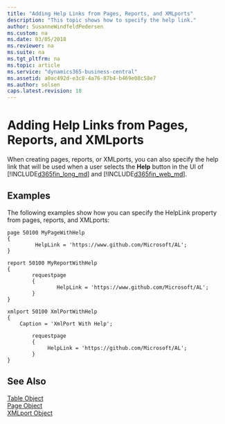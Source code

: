```yaml
---
title: "Adding Help Links from Pages, Reports, and XMLports"
description: "This topic shows how to specify the help link."
author: SusanneWindfeldPedersen
ms.custom: na
ms.date: 03/05/2018
ms.reviewer: na
ms.suite: na
ms.tgt_pltfrm: na
ms.topic: article
ms.service: "dynamics365-business-central"
ms.assetid: a0ac492d-e3c8-4a76-87b4-b469e08c58e7
ms.author: solsen
caps.latest.revision: 18
---
```



# Adding Help Links from Pages, Reports, and XMLports 
When creating pages, reports, or XMLports, you can also specify the help link that will be used when a user selects the **Help** button in the UI of [!INCLUDE[d365fin_long_md](includes/d365fin_long_md.md)] and [!INCLUDE[d365fin_web_md](includes/d365fin_web_md.md)].


## Examples 

The following examples show how you can specify the HelpLink property from pages, reports, and XMLports: 

``` 
page 50100 MyPageWithHelp
{
         HelpLink = 'https://www.github.com/Microsoft/AL';
}
```



``` 
report 50100 MyReportWithHelp
{
        requestpage
        {
                HelpLink = 'https://www.github.com/Microsoft/AL';
        }
}
```

```
xmlport 50100 XmlPortWithHelp
{
    Caption = 'XmlPort With Help';
 
        requestpage
        {
             HelpLink = 'https://github.com/Microsoft/AL';
        }
}
```
 


## See Also
[Table Object](devenv-table-object.md)  
[Page Object](devenv-page-object.md)  
[XMLport Object](devenv-xmlport-object.md)  